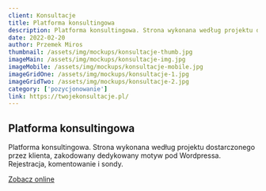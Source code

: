 ```yaml
---
client: Konsultacje
title: Platforma konsultingowa
description: Platforma konsultingowa. Strona wykonana według projektu dostarczonego przez klienta, zakodowany dedykowany motyw pod Wordpressa. Rejestracja, komentowanie i sondy.
date: 2022-02-20
author: Przemek Miros
thumbnail: /assets/img/mockups/konsultacje-thumb.jpg
imageMain: /assets/img/mockups/konsultacje-img.jpg
imageMobile: /assets/img/mockups/konsultacje-mobile.jpg
imageGridOne: /assets/img/mockups/konsultacje-1.jpg
imageGridTwo: /assets/img/mockups/konsultacje-2.jpg
category: ['pozycjonowanie']
link: https://twojekonsultacje.pl/
---
```


## Platforma konsultingowa

Platforma konsultingowa. Strona wykonana według projektu dostarczonego przez klienta, zakodowany dedykowany motyw pod Wordpressa. Rejestracja, komentowanie i sondy.

<a href="https://twojekonsultacje.pl/" title="Zobacz online" target="_blank" class="button" rel="nofollow">Zobacz online</a>